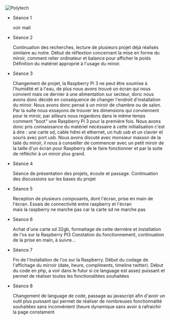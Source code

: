    ![Polytech](https://www.directetudiant.com/uploads/userfiles/1/image/polytech-nice-une.jpg)

* Séance 1 
  
  voir mail
  
* Séance 2
  
  Continuation des recherches, lecture de plusieurs projet déjà réalisés similaire au notre.
  Début de réflextion concernant la mise en forme du miroir, comment relier ordinateur et balance pour afficher le poids
  Définition du matériel approprié à l'usage du miroir.
  
* Séance 3 
  
  Changement de projet, la Raspberry Pi 3 ne peut être soumise à l'humidité et à l'eau, de plus nous avons trouvé un écran qui nous     convient mais ce dernier à une alimentation sur secteur, donc nous avons donc décidé en conséquence de changer l'endroit d'installation du miroir. Nous avons donc pensé à un miroir de chambre ou de salon.
  Par la suite nous essayons de trouver les dimensions qui conviennent pour le miroir, par ailleurs nous regardons dans le même temps comment "boot" une Raspberry Pi 3 pour la première fois. Nous avons donc pris connaissance du matériel nécéssaire à cette initialisation c'est à dire : une carte sd, cable hdmi et ethernet, un hub usb et un clavier et souris avec port usb.
  Nous avons discuté avec monsieur masson de la taile du miroir, il nous à conseiller de commencer avec un petit miroir de la taille d'un écran pour Raspberry de le faire fonctionner et par la suite de réfléchir à un miroir plus grand.


* Séance 4 
  
  Séance de présentation des projets, écoute et passage. Continuation des discussions sur les bases du projet
  
  
* Séance 5
  
  Reception de plusieurs composants, dont l'écran, prise en main de l'écran. Essais de connectivité entre raspberry et l'écran           
  mais la raspberry ne marche pas car la carte sd ne marche pas
  
* Séance 6

  Achat d'une carte sd 32gb, formattage de cette dernière et installation de l'os sur la Raspberry PI3 
  Constation du fonctionnement, continuation de la prise en main, à suivre...
  
* Séance 7

  Fin de l'installation de l'os sur la Raspberry. 
  Début du codage de l'affichage du mirroir (date, heure, compliments, timeline twitter).
  Début du code en php, a voir dans le futur si ce language est assez puissant et permet de réaliser toutes les fonctionalitées souhaitées 
  
  
* Séance 8 
  
  Changement de language de code, passage au javascript afin d'avoir un outil plus puissant qui permet de réaliser de nombreuses 
  fonctionnalité souhaitées sans inconvénient (heure dynamique sans avoir à rafraichir la page constament 

  
